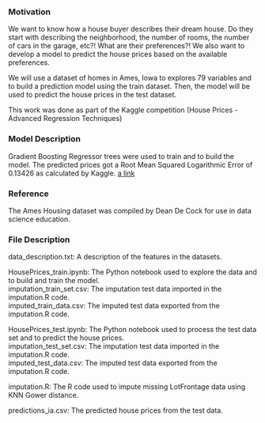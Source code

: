 ### Motivation
We want to know how a house buyer describes their dream house. Do they start with describing the neighborhood, the number of rooms, the number of cars in the garage, etc?! What are their preferences?! We also want to develop a model to predict the house prices based on the available preferences.

We will use a dataset of homes in Ames, Iowa to explores 79 variables and to build a prediction model using the train dataset. Then, the model will be used to predict the house prices in the test dataset.

This work was done as part of the Kaggle competition (House Prices - Advanced Regression Techniques)

### Model Description
Gradient Boosting Regressor trees were used to train and to build the model. The predicted prices got a Root Mean Squared Logarithmic Error of 0.13426
as calculated by Kaggle.
[a link](https://www.kaggle.com/ibrahimemadeldin/competitions)

### Reference

The Ames Housing dataset was compiled by Dean De Cock for use in data science education.

### File Description

data_description.txt: A description of the features in the datasets.

HousePrices_train.ipynb: The Python notebook used to explore the data and to build and train the model. <br />
imputation_train_set.csv: The imputation test data imported in the imputation.R code. <br />
imputed_train_data.csv: The imputed test data exported from the imputation.R code.

HousePrices_test.ipynb: The Python notebook used to process the test data set and to predict the house prices.<br />
imputation_test_set.csv: The imputation test data imported in the imputation.R code.<br />
imputed_test_data.csv: The imputed test data exported from the imputation.R code.

imputation.R: The R code used to impute missing LotFrontage data using KNN Gower distance.

predictions_ia.csv: The predicted house prices from the test data.
